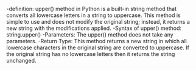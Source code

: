 -definition:
upper() method in Python is a built-in string method that converts all lowercase letters in a string to uppercase. This method is simple to use and does not modify the original string; instead, it returns a new string with the modifications applied.
-Syntax of upper() method:
string.upper()
-Parameters:
The upper() method does not take any parameters.
-Return Type:
This method returns a new string in which all lowercase characters in the original string are converted to uppercase. If the original string has no lowercase letters then it returns the string unchanged.
